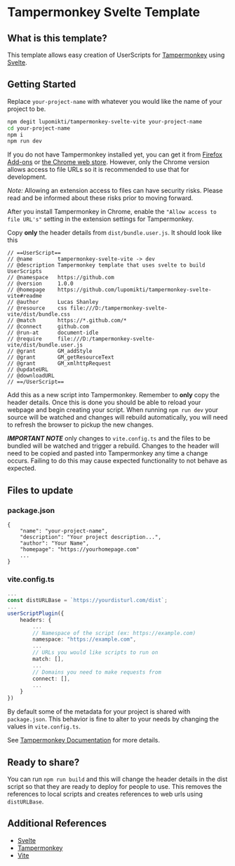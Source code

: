 # Tampermonkey Svelte Template
## What is this template?
This template allows easy creation of UserScripts for [Tampermonkey](https://www.tampermonkey.net/) using [Svelte](https://svelte.dev/).

## Getting Started
Replace `your-project-name` with whatever you would like the name of your project to be.

```bash
npm degit lupomikti/tampermonkey-svelte-vite your-project-name
cd your-project-name
npm i
npm run dev
```

If you do not have Tampermonkey installed yet, you can get it from [Firefox Add-ons](https://addons.mozilla.org/en-US/firefox/addon/tampermonkey/) or [the Chrome web store](https://chrome.google.com/webstore/detail/tampermonkey/dhdgffkkebhmkfjojejmpbldmpobfkfo). However, only the Chrome version allows access to file URLs so it is recommended to use that for development.

*Note:* Allowing an extension access to files can have security risks. Please read and be informed about these risks prior to moving forward.

After you install Tampermonkey in Chrome, enable the `"Allow access to file URL's"` setting in the extension settings for Tampermonkey.

Copy **only** the header details from `dist/bundle.user.js`. It should look like this
```
// ==UserScript==
// @name        tampermonkey-svelte-vite -> dev
// @description Tampermonkey template that uses svelte to build UserScripts
// @namespace   https://github.com
// @version     1.0.0
// @homepage    https://github.com/lupomikti/tampermonkey-svelte-vite#readme
// @author      Lucas Shanley
// @resource    css file:///D:/tampermonkey-svelte-vite/dist/bundle.css
// @match       https://*.github.com/*
// @connect     github.com
// @run-at      document-idle
// @require     file:///D:/tampermonkey-svelte-vite/dist/bundle.user.js
// @grant       GM_addStyle
// @grant       GM_getResourceText
// @grant       GM_xmlhttpRequest
// @updateURL
// @downloadURL
// ==/UserScript==
```

Add this as a new script into Tampermonkey. Remember to **only** copy the header details. Once this is done you should be able to reload your webpage and begin creating your script. When running `npm run dev` your source will be watched and changes will rebuild automatically, you will need to refresh the browser to pickup the new changes.

***IMPORTANT NOTE*** only changes to `vite.config.ts` and the files to be 
bundled will be watched and trigger a rebuild. Changes to the header will
need to be copied and pasted into Tampermonkey any time a change occurs.
Failing to do this may cause expected functionality to not behave as expected.

## Files to update

### package.json
```jsonc
{
    "name": "your-project-name",
    "description": "Your project description...",
    "author": "Your Name",
    "homepage": "https://yourhomepage.com"
    ...
}
```

### vite.config.ts
```typescript
...
const distURLBase = `https://yourdisturl.com/dist`;
...
userScriptPlugin({
    headers: {
        ...
        // Namespace of the script (ex: https://example.com)
        namespace: "https://example.com",
        ...
        // URLs you would like scripts to run on
        match: [],
        ...
        // Domains you need to make requests from
        connect: [],
        ...
    }
})
```
By default some of the metadata for your project is shared with `package.json`. This behavior is fine to alter to your needs by changing the values in `vite.config.ts`.

See [Tampermonkey Documentation](https://www.tampermonkey.net/documentation.php) for more details.

## Ready to share?
You can run `npm run build` and this will change the header details in the dist script so that they are ready to deploy for people to use. This removes the references to local scripts and creates references to web urls using `distURLBase`.

## Additional References
- [Svelte](https://svelte.dev/)
- [Tampermonkey](https://www.tampermonkey.net/documentation.php)
- [Vite](https://vitejs.dev/guide/)